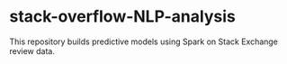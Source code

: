 # stack-overflow-NLP-analysis
This repository builds predictive models using Spark on Stack Exchange review data.
